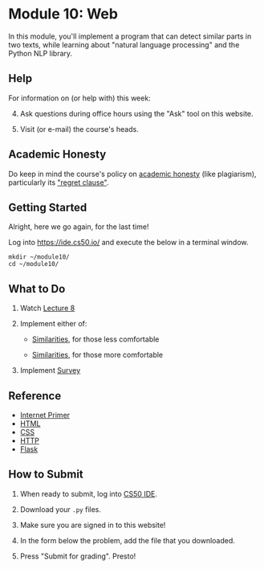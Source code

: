 # Module 10: Web

In this module, you'll implement a program that can detect similar parts in two texts, while learning about "natural language processing" and the Python NLP library.

## Help

For information on (or help with) this week:

4. Ask questions during office hours using the "Ask" tool on this website.

5. Visit (or e-mail) the course's heads.


## Academic Honesty

Do keep in mind the course's policy on [academic honesty](/syllabus#academic_honesty) (like plagiarism), particularly its ["regret clause"](/syllabus#regret).


## Getting Started

Alright, here we go again, for the last time!

Log into <https://ide.cs50.io/> and execute the below in a terminal window.

    mkdir ~/module10/
    cd ~/module10/


## What to Do

1. Watch [Lecture 8](/lectures/web)

2. Implement either of:

    - [Similarities](/problems/similarities-less), for those less comfortable

    - [Similarities](/problems/similarities-more), for those more comfortable

3. Implement [Survey](/problems/survey)


## Reference

- [Internet Primer](https://www.youtube.com/watch?v=04GztBlVo_s)
- [HTML](https://www.youtube.com/watch?v=YK78KhMf7bs)
- [CSS](https://www.youtube.com/watch?v=Ub3FKU21ubk)
- [HTTP](https://www.youtube.com/watch?v=4axL8Gfw2nI)
- [Flask](https://www.youtube.com/watch?v=X0dwkDh8kwA)


## How to Submit

1. When ready to submit, log into [CS50 IDE](https://ide.cs50.io/).

2. Download your `.py` files.

3. Make sure you are signed in to this website!

4. In the form below the problem, add the file that you downloaded.

5. Press "Submit for grading". Presto!
